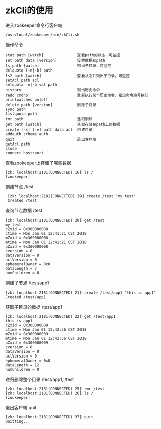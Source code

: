 # zkCli的使用

进入zookeeper命令行客户端

	/usr/local/zookeeper/bin/zkCli.sh

操作命令

	stat path [watch]				查看path的状态，可监控
    set path data [version]			设置数据到path
    ls path [watch]					列出子目录，可监控
    delquota [-n|-b] path
    ls2 path [watch]				查看状态并列出子目录，可监控
    setAcl path acl
    setquota -n|-b val path
    history 						列出历史命令
    redo cmdno						重新执行某个历史命令，指定命令编号执行
    printwatches on|off
    delete path [version] 			删除子目录
    sync path
    listquota path
    rmr path 						递归删除
    get path [watch]				获取存储在path上的数据
    create [-s] [-e] path data acl  创建目录
    addauth scheme auth
    quit 							退出客户端
    getAcl path
    close 
    connect host:port

查看zookeeper上存储了哪些数据

	[zk: localhost:2181(CONNECTED) 16] ls /
	[zookeeper]

创建节点 /test

	 [zk: localhost:2181(CONNECTED) 19] create /test "my test"
	 Created /test

查询节点数据 /test

	[zk: localhost:2181(CONNECTED) 20] get /test
	my test
	cZxid = 0x300000008
	ctime = Mon Jan 01 12:41:21 CST 2018
	mZxid = 0x300000008
	mtime = Mon Jan 01 12:41:21 CST 2018
	pZxid = 0x300000008
	cversion = 0
	dataVersion = 0
	aclVersion = 0
	ephemeralOwner = 0x0
	dataLength = 7
	numChildren = 0

创建子节点 /test/app1

	[zk: localhost:2181(CONNECTED) 21] create /test/app1 "this is app1"   
	Created /test/app1

获取子目录的数据 /test/app1
	
	[zk: localhost:2181(CONNECTED) 22] get /test/app1
	this is app1
	cZxid = 0x300000009
	ctime = Mon Jan 01 12:42:56 CST 2018
	mZxid = 0x300000009
	mtime = Mon Jan 01 12:42:56 CST 2018
	pZxid = 0x300000009
	cversion = 0
	dataVersion = 0
	aclVersion = 0
	ephemeralOwner = 0x0
	dataLength = 12
	numChildren = 0


递归删除整个目录 /test/app1, /test

	[zk: localhost:2181(CONNECTED) 25] rmr /test
	[zk: localhost:2181(CONNECTED) 26] ls /
	[zookeeper]	

退出客户端 quit

	[zk: localhost:2181(CONNECTED) 37] quit
	Quitting...